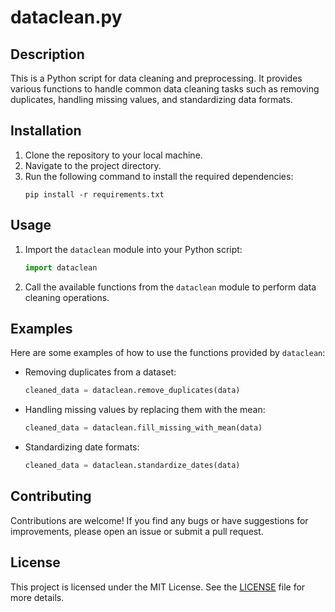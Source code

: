 # dataclean.py

## Description
This is a Python script for data cleaning and preprocessing. It provides various functions to handle common data cleaning tasks such as removing duplicates, handling missing values, and standardizing data formats.

## Installation
1. Clone the repository to your local machine.
2. Navigate to the project directory.
3. Run the following command to install the required dependencies:
    ```
    pip install -r requirements.txt
    ```

## Usage
1. Import the `dataclean` module into your Python script:
    ```python
    import dataclean
    ```
2. Call the available functions from the `dataclean` module to perform data cleaning operations.

## Examples
Here are some examples of how to use the functions provided by `dataclean`:

- Removing duplicates from a dataset:
  ```python
  cleaned_data = dataclean.remove_duplicates(data)
  ```

- Handling missing values by replacing them with the mean:
  ```python
  cleaned_data = dataclean.fill_missing_with_mean(data)
  ```

- Standardizing date formats:
  ```python
  cleaned_data = dataclean.standardize_dates(data)
  ```

## Contributing
Contributions are welcome! If you find any bugs or have suggestions for improvements, please open an issue or submit a pull request.

## License
This project is licensed under the MIT License. See the [LICENSE](LICENSE) file for more details.
